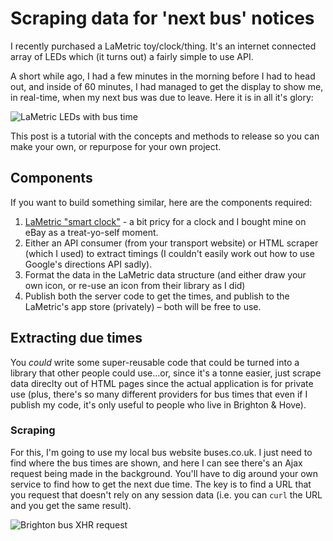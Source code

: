 # Scraping data for 'next bus' notices

I recently purchased a LaMetric toy/clock/thing. It's an internet connected array of LEDs which (it turns out) a fairly simple to use API.

A short while ago, I had a few minutes in the morning before I had to head out, and inside of 60 minutes, I had managed to get the display to show me, in real-time, when my next bus was due to leave. Here it is in all it's glory:

![LaMetric LEDs with bus time](/images/lametric.jpg)

This post is a tutorial with the concepts and methods to release so you can make your own, or repurpose for your own project.

<!--more-->

## Components

If you want to build something similar, here are the components required:

1. [LaMetric "smart clock"](http://lametric.com/) - a bit pricy for a clock and I bought mine on eBay as a treat-yo-self moment.
2. Either an API consumer (from your transport website) or HTML scraper (which I used) to extract timings (I couldn't easily work out how to use Google's directions API sadly).
3. Format the data in the LaMetric data structure (and either draw your own icon, or re-use an icon from their library as I did)
4. Publish both the server code to get the times, and publish to the LaMetric's app store (privately) – both will be free to use.

## Extracting due times

You *could* write some super-reusable code that could be turned into a library that other people could use…or, since it's a tonne easier, just scrape data direclty out of HTML pages since the actual application is for private use (plus, there's so many different providers for bus times that even if I publish my code, it's only useful to people who live in Brighton & Hove).

### Scraping

For this, I'm going to use my local bus website buses.co.uk. I just need to find where the bus times are shown, and here I can see there's an Ajax request being made in the background. You'll have to dig around your own service to find how to get the next due time. The key is to find a URL that you request that doesn't rely on any session data (i.e. you can `curl` the URL and you get the same result).

![Brighton bus XHR request](/images/bus-xhr.png)










